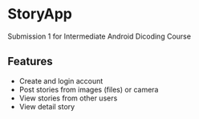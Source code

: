 # StoryApp
Submission 1 for Intermediate Android Dicoding Course

## Features
- Create and login account
- Post stories from images (files) or camera
- View stories from other users
- View detail story
